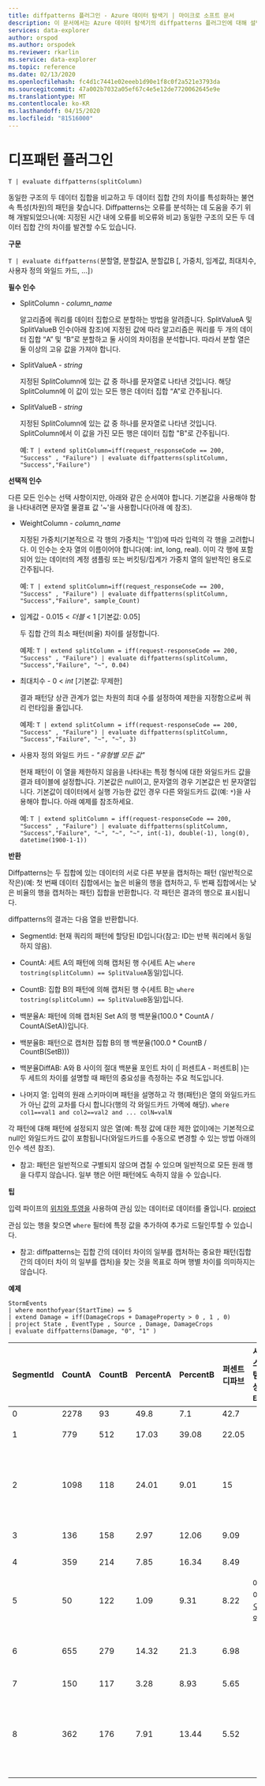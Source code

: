 ```yaml
---
title: diffpatterns 플러그인 - Azure 데이터 탐색기 | 마이크로 소프트 문서
description: 이 문서에서는 Azure 데이터 탐색기의 diffpatterns 플러그인에 대해 설명합니다.
services: data-explorer
author: orspod
ms.author: orspodek
ms.reviewer: rkarlin
ms.service: data-explorer
ms.topic: reference
ms.date: 02/13/2020
ms.openlocfilehash: fc4d1c7441e02eeeb1d90e1f8c0f2a521e3793da
ms.sourcegitcommit: 47a002b7032a05ef67c4e5e12de7720062645e9e
ms.translationtype: MT
ms.contentlocale: ko-KR
ms.lasthandoff: 04/15/2020
ms.locfileid: "81516000"
---
```

# <a name="diffpatterns-plugin"></a>디프패턴 플러그인

```kusto
T | evaluate diffpatterns(splitColumn)
```
동일한 구조의 두 데이터 집합을 비교하고 두 데이터 집합 간의 차이를 특성화하는 불연속 특성(차원)의 패턴을 찾습니다. Diffpatterns는 오류를 분석하는 데 도움을 주기 위해 개발되었으나(예: 지정된 시간 내에 오류를 비오류와 비교) 동일한 구조의 모든 두 데이터 집합 간의 차이를 발견할 수도 있습니다. 

**구문**

`T | evaluate diffpatterns(`분할열, 분할값A, 분할값B [, 가중치, 임계값, 최대치수, 사용자 정의 와일드 카드, ...]`)` 

**필수 인수**

* SplitColumn - *column_name*

    알고리즘에 쿼리를 데이터 집합으로 분할하는 방법을 알려줍니다. SplitValueA 및 SplitValueB 인수(아래 참조)에 지정된 값에 따라 알고리즘은 쿼리를 두 개의 데이터 집합 “A” 및 “B”로 분할하고 둘 사이의 차이점을 분석합니다. 따라서 분할 열은 둘 이상의 고유 값을 가져야 합니다.

* SplitValueA - *string*

    지정된 SplitColumn에 있는 값 중 하나를 문자열로 나타낸 것입니다. 해당 SplitColumn에 이 값이 있는 모든 행은 데이터 집합 “A”로 간주됩니다.

* SplitValueB - *string*

    지정된 SplitColumn에 있는 값 중 하나를 문자열로 나타낸 것입니다. SplitColumn에서 이 값을 가진 모든 행은 데이터 집합 "B"로 간주됩니다.

    예: `T | extend splitColumn=iff(request_responseCode == 200, "Success" , "Failure") | evaluate diffpatterns(splitColumn, "Success","Failure") `

**선택적 인수**

다른 모든 인수는 선택 사항이지만, 아래와 같은 순서여야 합니다. 기본값을 사용해야 함을 나타내려면 문자열 물결표 값 '~'을 사용합니다(아래 예 참조).

* WeightColumn - *column_name*

    지정된 가중치(기본적으로 각 행의 가중치는 '1'임)에 따라 입력의 각 행을 고려합니다. 이 인수는 숫자 열의 이름이어야 합니다(예: int, long, real).
    이미 각 행에 포함되어 있는 데이터의 계정 샘플링 또는 버킷팅/집계가 가중치 열의 일반적인 용도로 간주됩니다.
    
    예: `T | extend splitColumn=iff(request_responseCode == 200, "Success" , "Failure") | evaluate diffpatterns(splitColumn, "Success","Failure", sample_Count) `

* 임계값 - 0.015 < *더블* < 1 [기본값: 0.05]

    두 집합 간의 최소 패턴(비율) 차이를 설정합니다.

    예제: `T | extend splitColumn = iff(request-responseCode == 200, "Success" , "Failure") | evaluate diffpatterns(splitColumn, "Success","Failure", "~", 0.04)`

* 최대치수 - 0 < *int* [기본값: 무제한]

    결과 패턴당 상관 관계가 없는 차원의 최대 수를 설정하여 제한을 지정함으로써 쿼리 런타임을 줄입니다.

    예제: `T | extend splitColumn = iff(request-responseCode == 200, "Success" , "Failure") | evaluate diffpatterns(splitColumn, "Success","Failure", "~", "~", 3)`

* 사용자 정의 와일드 카드 - *"유형별 모든 값"*

    현재 패턴이 이 열을 제한하지 않음을 나타내는 특정 형식에 대한 와일드카드 값을 결과 테이블에 설정합니다.
    기본값은 null이고, 문자열의 경우 기본값은 빈 문자열입니다. 기본값이 데이터에서 실행 가능한 값인 경우 다른 와일드카드 값(예: `*`)을 사용해야 합니다.
    아래 예제를 참조하세요.

    예: `T | extend splitColumn = iff(request-responseCode == 200, "Success" , "Failure") | evaluate diffpatterns(splitColumn, "Success","Failure", "~", "~", "~", int(-1), double(-1), long(0), datetime(1900-1-1))`

**반환**

Diffpatterns는 두 집합에 있는 데이터의 서로 다른 부분을 캡처하는 패턴 (일반적으로 작은)(예: 첫 번째 데이터 집합에서는 높은 비율의 행을 캡처하고, 두 번째 집합에서는 낮은 비율의 행을 캡처하는 패턴) 집합을 반환합니다. 각 패턴은 결과의 행으로 표시됩니다.

diffpatterns의 결과는 다음 열을 반환합니다.

* SegmentId: 현재 쿼리의 패턴에 할당된 ID입니다(참고: ID는 반복 쿼리에서 동일하지 않음).

* CountA: 세트 A의 패턴에 의해 캡처된 행 수(세트 A는 `where tostring(splitColumn) == SplitValueA`동일)입니다.

* CountB: 집합 B의 패턴에 의해 캡처된 행 수(세트 B는 `where tostring(splitColumn) == SplitValueB`동일)입니다.

* 백분율A: 패턴에 의해 캡처된 Set A의 행 백분율(100.0 * CountA / CountA(SetA))입니다.

* 백분율B: 패턴으로 캡처한 집합 B의 행 백분율(100.0 * CountB / CountB(SetB)))

* 백분율DiffAB: A와 B 사이의 절대 백분율 포인트 차이 (| 퍼센트A - 퍼센트B| )는 두 세트의 차이를 설명할 때 패턴의 중요성을 측정하는 주요 척도입니다.

* 나머지 열: 입력의 원래 스키마이며 패턴을 설명하고 각 행(패턴)은 열의 와일드카드가 아닌 값의 교차를 다시 합니다(행의 각 와일드카드 가액에 해당). `where col1==val1 and col2==val2 and ... colN=valN`

각 패턴에 대해 패턴에 설정되지 않은 열(예: 특정 값에 대한 제한 없이)에는 기본적으로 null인 와일드카드 값이 포함됩니다(와일드카드를 수동으로 변경할 수 있는 방법 아래의 인수 섹션 참조).

* 참고: 패턴은 일반적으로 구별되지 않으며 겹칠 수 있으며 일반적으로 모든 원래 행을 다루지 않습니다. 일부 행은 어떤 패턴에도 속하지 않을 수 있습니다.


**팁**

입력 파이프의 [위치와 투영을](./whereoperator.md) 사용하여 관심 있는 데이터로 데이터를 줄입니다. [project](./projectoperator.md)

관심 있는 행을 찾으면 `where` 필터에 특정 값을 추가하여 추가로 드릴인투할 수 있습니다.

* 참고: diffpatterns는 집합 간의 데이터 차이의 일부를 캡처하는 중요한 패턴(집합 간의 데이터 차이 의 일부를 캡처)을 찾는 것을 목표로 하며 행별 차이를 의미하지는 않습니다.

**예제**

```kusto
StormEvents 
| where monthofyear(StartTime) == 5
| extend Damage = iff(DamageCrops + DamageProperty > 0 , 1 , 0)
| project State , EventType , Source , Damage, DamageCrops
| evaluate diffpatterns(Damage, "0", "1" )
```
|SegmentId|CountA|CountB|PercentA|PercentB|퍼센트디파브|시스템 상태|EventType|원본|DamageCrops|
|---|---|---|---|---|---|---|---|---|---|
|0|2278|93|49.8|7.1|42.7||우박||0|
|1|779|512|17.03|39.08|22.05||뇌우를 동반한 바람|||
|2|1098|118|24.01|9.01|15|||숙련된 관찰자|0|
|3|136|158|2.97|12.06|9.09|||신문||
|4|359|214|7.85|16.34|8.49||갑작스러운 홍수|||
|5|50|122|1.09|9.31|8.22|아이오와||||
|6|655|279|14.32|21.3|6.98|||사법 기관||
|7|150|117|3.28|8.93|5.65||홍수|||
|8|362|176|7.91|13.44|5.52|||긴급 상황 관리자||

